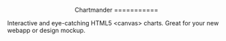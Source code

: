 <p align="center">
Chartmander
===========
</p>
Interactive and eye-catching HTML5 &lt;canvas> charts. Great for your new webapp or design mockup.
